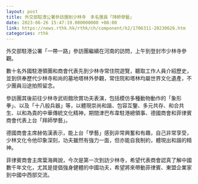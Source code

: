 ```yaml
---
layout: post
title: 外交部駐港公署參訪團到少林寺　多名團員「拜師學藝」
date: 2023-06-26 15:47:19.000000000 +08:00
link: https://news.rthk.hk/rthk/ch/component/k2/1706311-20230626.htm
categories: rthk
---
```


外交部駐港公署「一帶一路」參訪團繼續在河南的訪問，上午到登封市少林寺參觀。

數十名外國駐港領團和商會代表先到少林寺常住院遊覽，聽取工作人員介紹歷史，並到供奉歷代少林寺和尚的墓地塔林外參觀，常住院和塔林均屬世界文化遺產，不少團員沿途拍照留念。

參訪團其後前往少林寺武術館欣賞功夫表演，包括模仿多種動物動作的「象形拳」、以及「十八般兵器」等，以體現崇尚和諧、包容互鑒、多元共存、和合共生、以和為貴的中華傳統文化精神，期間津巴布韋駐港總領事、德國商會和菲律賓商會代表上台「拜師學藝」。

德國商會主席赫佑漢表示，能上台「學藝」感到非常興奮和有趣，自己非常享受，少林文化令他印象深刻，功夫雖然有強力一面，但亦能自我制約，體現出和諧的精神。

菲律賓商會主席葉海興說，今次是第一次到訪少林寺，希望代表商會認真了解中國數千年文化，尤其是提倡強身健體的中國功夫，希望將來帶動菲律賓、東盟企業家到中國中西部交流。
